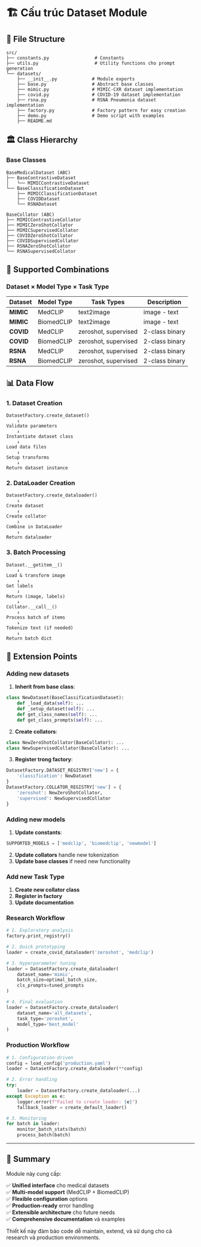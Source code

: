 # 🏗️ Cấu trúc Dataset Module

## 📁 File Structure

```
src/
├── constants.py                 # Constants 
├── utils.py                     # Utility functions cho prompt generation
└── datasets/
    ├── __init__.py             # Module exports
    ├── base.py                 # Abstract base classes
    ├── mimic.py                # MIMIC-CXR dataset implementation
    ├── covid.py                # COVID-19 dataset implementation
    ├── rsna.py                 # RSNA Pneumonia dataset implementation
    ├── factory.py              # Factory pattern for easy creation
    ├── demo.py                 # Demo script with examples
    ├── README.md               
```

## 🏛️ Class Hierarchy

### Base Classes

```
BaseMedicalDataset (ABC)
├── BaseContrastiveDataset
│   └── MIMICContrastiveDataset
└── BaseClassificationDataset
    ├── MIMICClassificationDataset
    ├── COVIDDataset
    └── RSNADataset

BaseCollator (ABC)
├── MIMICContrastiveCollator
├── MIMICZeroShotCollator
├── MIMICSupervisedCollator
├── COVIDZeroShotCollator
├── COVIDSupervisedCollator
├── RSNAZeroShotCollator
└── RSNASupervisedCollator
```

## 🎯 Supported Combinations

### Dataset × Model Type × Task Type

| Dataset | Model Type | Task Types | Description |
|---------|------------|------------|-------------|
| **MIMIC** | MedCLIP | text2image | image - text |
| **MIMIC** | BiomedCLIP | text2image | image - text |
| **COVID** | MedCLIP | zeroshot, supervised | 2-class binary |
| **COVID** | BiomedCLIP | zeroshot, supervised | 2-class binary |
| **RSNA** | MedCLIP | zeroshot, supervised | 2-class binary |
| **RSNA** | BiomedCLIP | zeroshot, supervised | 2-class binary |

## 📊 Data Flow

### 1. **Dataset Creation**
```
DatasetFactory.create_dataset()
    ↓
Validate parameters
    ↓
Instantiate dataset class
    ↓
Load data files
    ↓
Setup transforms
    ↓
Return dataset instance
```

### 2. **DataLoader Creation**
```
DatasetFactory.create_dataloader()
    ↓
Create dataset
    ↓
Create collator
    ↓
Combine in DataLoader
    ↓
Return dataloader
```

### 3. **Batch Processing**
```
Dataset.__getitem__()
    ↓
Load & transform image
    ↓
Get labels
    ↓
Return (image, labels)
    ↓
Collator.__call__()
    ↓
Process batch of items
    ↓
Tokenize text (if needed)
    ↓
Return batch dict
```


## 🔌 Extension Points

### Adding new datasets

1. **Inherit from base class**:
```python
class NewDataset(BaseClassificationDataset):
    def _load_data(self): ...
    def _setup_dataset(self): ...
    def get_class_names(self): ...
    def get_class_prompts(self): ...
```

2. **Create collators**:
```python
class NewZeroShotCollator(BaseCollator): ...
class NewSupervisedCollator(BaseCollator): ...
```

3. **Register trong factory**:
```python
DatasetFactory.DATASET_REGISTRY['new'] = {
    'classification': NewDataset
}
DatasetFactory.COLLATOR_REGISTRY['new'] = {
    'zeroshot': NewZeroShotCollator,
    'supervised': NewSupervisedCollator
}
```

### Adding new models

1. **Update constants**:
```python
SUPPORTED_MODELS = ['medclip', 'biomedclip', 'newmodel']
```

2. **Update collators** handle new tokenization
3. **Update base classes** if need new functionality

### Add new Task Type

1. **Create new collator class**
2. **Register in factory**
3. **Update documentation**

### Research Workflow
```python
# 1. Exploratory analysis
factory.print_registry()

# 2. Quick prototyping  
loader = create_covid_dataloader('zeroshot', 'medclip')

# 3. Hyperparameter tuning
loader = DatasetFactory.create_dataloader(
    dataset_name='mimic',
    batch_size=optimal_batch_size,
    cls_prompts=tuned_prompts
)

# 4. Final evaluation
loader = DatasetFactory.create_dataloader(
    dataset_name='all_datasets',
    task_type='zeroshot',
    model_type='best_model'
)
```

### Production Workflow
```python
# 1. Configuration-driven
config = load_config('production.yaml')
loader = DatasetFactory.create_dataloader(**config)

# 2. Error handling
try:
    loader = DatasetFactory.create_dataloader(...)
except Exception as e:
    logger.error(f"Failed to create loader: {e}")
    fallback_loader = create_default_loader()

# 3. Monitoring
for batch in loader:
    monitor_batch_stats(batch)
    process_batch(batch)
```

---

## 🎯 Summary

Module này cung cấp:

✅ **Unified interface** cho medical datasets  
✅ **Multi-model support** (MedCLIP + BiomedCLIP)  
✅ **Flexible configuration** options  
✅ **Production-ready** error handling  
✅ **Extensible architecture** cho future needs  
✅ **Comprehensive documentation** và examples  

Thiết kế này đảm bảo code dễ maintain, extend, và sử dụng cho cả research và production environments.
